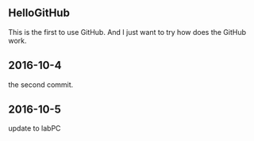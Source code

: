 ## HelloGitHub
This is the first to use GitHub. And I just want to try how does the GitHub work.

## 2016-10-4
the second commit.

## 2016-10-5
update to labPC
